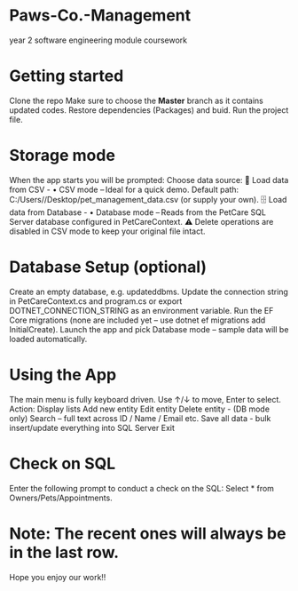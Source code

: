 # Paws-Co.-Management
year 2 software engineering module coursework

# Getting started
Clone the repo
Make sure to choose the **Master** branch as it contains updated codes.
Restore dependencies (Packages) and buid.
Run the project file.

# Storage mode
When the app starts you will be prompted: 
Choose data source:
📄 Load data from CSV - • CSV mode – Ideal for a quick demo. Default path: C:/Users//Desktop/pet_management_data.csv (or supply your own).
🗄️ Load data from Database - • Database mode – Reads from the PetCare SQL Server database configured in PetCareContext. 
⚠ Delete operations are disabled in CSV mode to keep your original file intact.

# Database Setup (optional)
Create an empty database, e.g. updateddbms.
Update the connection string in PetCareContext.cs and program.cs or export DOTNET_CONNECTION_STRING as an environment variable.
Run the EF Core migrations (none are included yet – use dotnet ef migrations add InitialCreate).
Launch the app and pick Database mode – sample data will be loaded automatically.

# Using the App
The main menu is fully keyboard driven. Use ↑/↓ to move, Enter to select. Action:
Display lists 
Add new entity 
Edit entity 
Delete entity - (DB mode only) 
Search – full text across ID / Name / Email etc. 
Save all data - bulk insert/update everything into SQL Server
Exit

# Check on SQL
Enter the following prompt to conduct a check on the SQL:
Select * from Owners/Pets/Appointments.

# Note: The recent ones will always be in the last row.
Hope you enjoy our work!!
